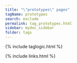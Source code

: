 ```yaml
---
title: "\"prototypes\" pages"
tagName: prototypes
search: exclude
permalink: tag_prototypes.html
sidebar: mydoc_sidebar
folder: tags
---
```

{% include taglogic.html %}

{% include links.html %}